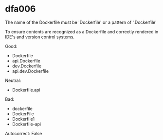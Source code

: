# dfa006

The name of the Dockerfile must be 'Dockerfile' or a pattern of '<purpose>.Dockerfile'

To ensure contents are recognized as a Dockerfile and correctly rendered in IDE's and version control systems.

Good:
- Dockerfile
- api.Dockerfile
- dev.Dockerfile
- api.dev.Dockerfile

Neutral:
- Dockerfile.api

Bad:
- dockerfile
- DockerFile
- Dockerfile1
- Dockerfile-api

Autocorrect: False
